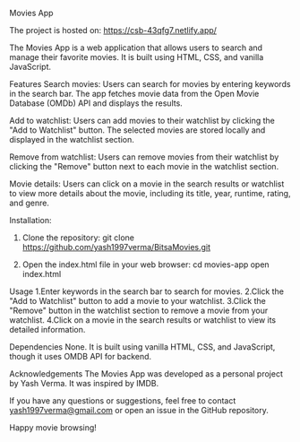 Movies App

The project is hosted on: https://csb-43qfg7.netlify.app/

The Movies App is a web application that allows users to search and manage their favorite movies. It is built using HTML, CSS, and vanilla JavaScript.

Features
Search movies: Users can search for movies by entering keywords in the search bar. The app fetches movie data from the Open Movie Database (OMDb) API and displays the results.

Add to watchlist: Users can add movies to their watchlist by clicking the "Add to Watchlist" button. The selected movies are stored locally and displayed in the watchlist section.

Remove from watchlist: Users can remove movies from their watchlist by clicking the "Remove" button next to each movie in the watchlist section.

Movie details: Users can click on a movie in the search results or watchlist to view more details about the movie, including its title, year, runtime, rating, and genre.


Installation:
1. Clone the repository:
git clone https://github.com/yash1997verma/BitsaMovies.git

2. Open the index.html file in your web browser:
cd movies-app
open index.html


Usage
1.Enter keywords in the search bar to search for movies.
2.Click the "Add to Watchlist" button to add a movie to your watchlist.
3.Click the "Remove" button in the watchlist section to remove a movie from your watchlist.
4.Click on a movie in the search results or watchlist to view its detailed information.

Dependencies
None. It is built using vanilla HTML, CSS, and JavaScript, though it uses OMDB API for backend.

Acknowledgements
The Movies App was developed as a personal project by Yash Verma. It was inspired by IMDB.

If you have any questions or suggestions, feel free to contact yash1997verma@gmail.com or open an issue in the GitHub repository.

Happy movie browsing!
